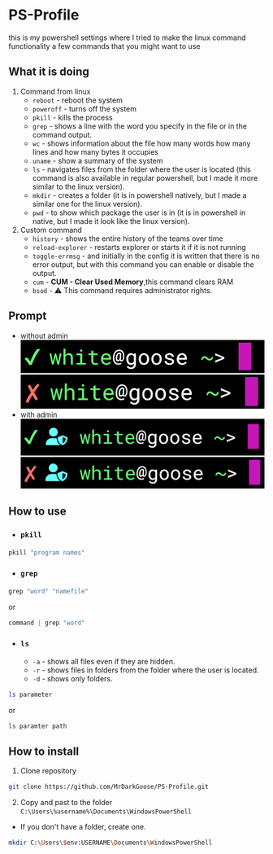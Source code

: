 # PS-Profile
this is my powershell settings where I tried to make the linux command functionality a few commands that you might want to use

## What it is doing

1. Command from linux
   - `reboot` - reboot the system
   - `poweroff` - turns off the system
   - `pkill` - kills the process
   - `grep` - shows a line with the word you specify in the file or in the command output.
   - `wc` - shows information about the file how many words how many lines and how many bytes it occupies
   - `uname` - show a summary of the system
   - `ls` - navigates files from the folder where the user is located (this command is also available in regular powershell, but I made it more similar to the linux version).
   - `mkdir` - creates a folder (it is in powershell natively, but I made a similar one for the linux version).
   - `pwd` - to show which package the user is in (it is in powershell in native, but I made it look like the linux version).
2. Custom command
   - `history` - shows the entire history of the teams over time
   - `reload-explorer` - restarts explorer or starts it if it is not running
   - `toggle-errmsg` - and initially in the config it is written that there is no error output, but with this command you can enable or disable the output.
   - `cum` - **CUM - Clear Used Memory**,this command clears RAM
   - `bsod` - ⚠ This command requires administrator rights.

## Prompt
   - without admin
      ![preview](preview.png)
      ![preview-err](preview-err.png)
   - with admin
      ![preview-with-adm](preview-with-admin.png)
      ![preview-with-adm-err](preview-with-admin-err.png)
## How to use
   - ### `pkill`
   ```powershell
   pkill "program names"
   ```
   - ### `grep`
   ```powershell
   grep "word" "namefile"
   ```
or
   ```powershell
   command | grep "word"
   ```
   - ### `ls`
     - `-a` - shows all files even if they are hidden.
     - `-r` - shows files in folders from the folder where the user is located.
     - `-d` - shows only folders.
   ```powershell
   ls parameter
   ```
   or
   ```powershell
   ls paramter path
   ```

## How to install
1. Clone repository 
```bash
git clone https://github.com/MrDarkGoose/PS-Profile.git
```
2. Copy and past to the folder ```C:\Users\%username%\Documents\WindowsPowerShell```
  - If you don't have a folder, create one.

```bash
mkdir C:\Users\$env:USERNAME\Documents\WindowsPowerShell
```

